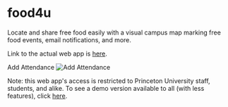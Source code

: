 # food4u
Locate and share free food easily with a visual campus map marking free food events, email notifications, and more.

Link to the actual web app is [here](https://food4u.tigerapps.org/).

Add Attendance
![Add Attendance](https://github.com/benchanjamin/food4u_gifs/blob/main/add_attend.gif)

Note: this web app's access is restricted to Princeton University staff, students, and alike. To see a demo version available to all (with less features), click [here](https://food4udemo.herokuapp.com/).

